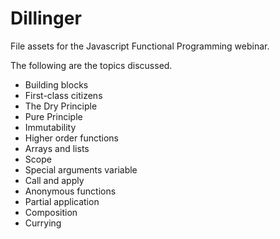 # Dillinger

File assets for the Javascript Functional Programming webinar.

The following are the topics discussed.

- Building blocks
- First-class citizens
- The Dry Principle
- Pure Principle
- Immutability
- Higher order functions
- Arrays and lists
- Scope
- Special arguments variable
- Call and apply
- Anonymous functions
- Partial application
- Composition
- Currying
